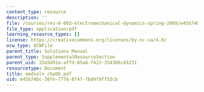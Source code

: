 ```yaml
---
content_type: resource
description: ''
file: /courses/res-6-003-electromechanical-dynamics-spring-2009/e45b74bc38fe777b8f47fbd4f9ff53cb_emdsoln_chp06.pdf
file_type: application/pdf
learning_resource_types: []
license: https://creativecommons.org/licenses/by-nc-sa/4.0/
ocw_type: OCWFile
parent_title: Solutions Manual
parent_type: SupplementalResourceSection
parent_uid: 33a5d91a-affd-85a4-f422-354366c45231
resourcetype: Document
title: emdsoln_chp06.pdf
uid: e45b74bc-38fe-777b-8f47-fbd4f9ff53cb
---
```

